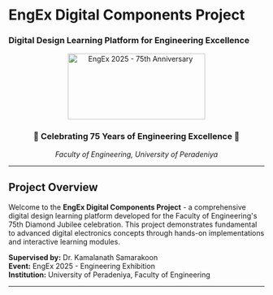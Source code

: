 # EngEx Digital Components Project

### Digital Design Learning Platform for Engineering Excellence

<div align="center">
  <img width="270" height="130" alt="EngEx 2025 - 75th Anniversary" src="https://github.com/user-attachments/assets/751098ca-e8ce-4cb8-86b4-e9e0020cbfdd" />
  <br>
  <h3>🎉 Celebrating 75 Years of Engineering Excellence 🎉</h3>
  <p><em>Faculty of Engineering, University of Peradeniya</em></p>
</div>

---


## Project Overview

Welcome to the **EngEx Digital Components Project** - a comprehensive digital design learning platform developed for the Faculty of Engineering's 75th Diamond Jubilee celebration. This project demonstrates fundamental to advanced digital electronics concepts through hands-on implementations and interactive learning modules.

**Supervised by:** Dr. Kamalanath Samarakoon  
**Event:** EngEx 2025 - Engineering Exhibition  
**Institution:** University of Peradeniya, Faculty of Engineering

---
